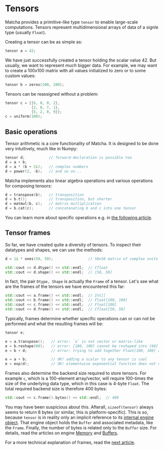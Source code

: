 # Tensors

Matcha provides a primitive-like type `tensor` to enable large-scale computations.
Tensors represent multidimensional arrays of data of a signle type (usually `Float`).


Creating a tensor can be as simple as:


```cpp
tensor a = 42;
```


We have just successfully created a tensor holding the scalar value 42.
But usually, we want to represent _much_ bigger data. For example, we may want to create
a 100x100 matrix with all values initialized to zero or to some custom values:

```cpp
tensor b = zeros(100, 100);
```

Tensors can be reassigned without a problem:

```cpp
tensor c = {{6, 8, 0, 2},
            {2, 0, 7, 1},
            {5, 2, 0, 9}};
c = uniform(100);
```

## Basic operations

Tensor arithmetic is a core functionality of Matcha.
It is designed to be done very intuitively, much like in Numpy:


```cpp
tensor d;           // forward-declaration is possible too
d = a + b;
d = a * (b + 2i);   // complex numbers
d = power(2, -b);   // and so on...
```

Matcha implements also linear algebra operations and various operations
for composing tensors:


```cpp
d = transpose(b);   // transposition
d = b.t();          // transposition, but shorter
d = matmul(b, c);   // matrix multiplication
d = b.cat(c);       // concatenating b and c into one tensor
```

You can learn more about specific operations e.g. in [the following article](tensor/operations/).

## Tensor frames

So far, we have created quite a diversity of tensors. To inspect their datatypes and shapes, we can use the methods:

```cpp
d = 1i * ones(50, 50);                // 50x50 matrix of complex units

std::cout << d.dtype() << std::endl;  // Cfloat
std::cout << d.shape() << std::endl;  // [50, 50]

```

In fact, the pair `Dtype, Shape` is actually the `Frame` of a tensor. Let's see what are the frames of the tensors
we have encountered this far:

```cpp
std::cout << a.frame() << std::endl;  // Int[]
std::cout << b.frame() << std::endl;  // Float[100, 100]
std::cout << c.frame() << std::endl;  // Float[100]
std::cout << d.frame() << std::endl;  // Cfloat[50, 50]
```

Typically, frames determine whether specific operations can or can not be performed and what the resulting frames will be:

```cpp
tensor e;

e = a.transpose();   // error: `a` is not vector or matrix-like
e = b.reshape(60);   // error: [100, 100] cannot be reshaped into [60]
e = b + d;           // error: trying to add together Float[100, 100] and Cfloat[50, 50]

e = a + b;           // OK! adding a scalar to any tensor is cool
e = exp(d);          // OK! elementwise exponential function does not care
```

Frames also determine the backend size required to store tensors. For example `c`, which is a 100-element array/vector,
will require 100-times the size of the underlying data type, which in this case is 4-byte `Float`. The total required backend size is therefore 400 bytes:

```cpp
std::cout << c.frame().bytes() << std::endl;  // 400
```

You may have been suspicious about this. Afterall, `sizeof(tensor)` always seems to return 8 bytes (or similar, this is platform-specific).
This is so, because `tensor` is in reality only an implicit reference to its [internal engine object](engine/tensor/). That engine object
holds the `Buffer` and associated metadata, like the `Frame`. Finally, the number of bytes is related only to the `Buffer` size. For details, read the articles
on engine [Memory](engine/memory) and [Buffers](engine/tensor/buffer).

For a more technical explanation of frames, read the [next article](tensor/frames).
